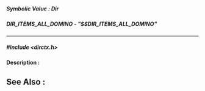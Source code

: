 ##### Symbolic Value : Dir
##### DIR_ITEMS_ALL_DOMINO - "$$DIR_ITEMS_ALL_DOMINO"
---
##### #include <dirctx.h>
**Description :**

**See Also :**
[](D:/md_files/.md)
---
